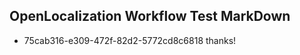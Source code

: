 ## OpenLocalization Workflow Test MarkDown

* 75cab316-e309-472f-82d2-5772cd8c6818 
thanks!



<!--HONumber=Jan16_HO4-->
